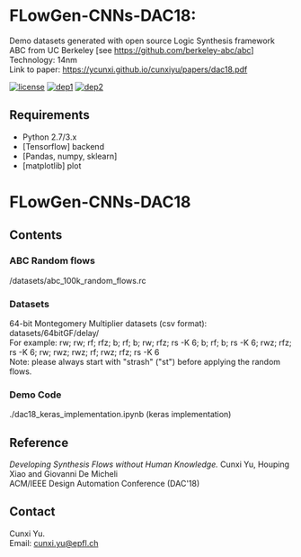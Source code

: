 # FLowGen-CNNs-DAC18: 
Demo datasets generated with open source Logic Synthesis framework ABC from UC Berkeley [see https://github.com/berkeley-abc/abc]
Technology: 14nm <br/>
Link to paper: https://ycunxi.github.io/cunxiyu/papers/dac18.pdf

[![license](https://img.shields.io/packagist/l/doctrine/orm.svg)](https://github.com/ycunxi/FLowGen-CNNs-DAC18/blob/master/LICENSE.md)
[![dep1](https://img.shields.io/badge/implementation-tensorflow-orange.svg)](https://www.tensorflow.org/)
[![dep2](https://img.shields.io/badge/python-3.4-red.svg)](https://www.python.org/download/releases/3.4/)

## Requirements

- Python 2.7/3.x
- [Tensorflow] backend
- [Pandas, numpy, sklearn]
- [matplotlib] plot



# FLowGen-CNNs-DAC18
## Contents
### ABC Random flows
/datasets/abc_100k_random_flows.rc
### Datasets
64-bit Montegomery Multiplier datasets (csv format): datasets/64bitGF/delay/ <br/>
For example: rw; rw; rf; rfz; b; rf; b; rw; rfz; rs -K 6; b; rf; b; rs -K 6; rwz; rfz; rs -K 6; rw; rwz; rwz; rf; rwz; rfz; rs -K 6<br/>
Note: please always start with "strash" ("st") before applying the random flows.<br/>
### Demo Code
./dac18_keras_implementation.ipynb (keras implementation)
## Reference
*Developing Synthesis Flows without Human Knowledge.* Cunxi Yu, Houping Xiao and Giovanni De Micheli<br/>
ACM/IEEE Design Automation Conference (DAC'18)<br/>

## Contact
Cunxi Yu.<br/>
Email: cunxi.yu@epfl.ch<br/>
